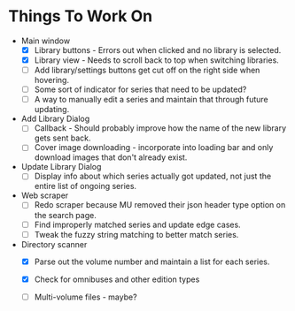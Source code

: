# Things To Work On

* Main window
  * [x] Library buttons - Errors out when clicked and no library is selected.
  * [x] Library view - Needs to scroll back to top when switching libraries.
  * [ ] Add library/settings buttons get cut off on the right side when hovering.
  * [ ] Some sort of indicator for series that need to be updated?
  * [ ] A way to manually edit a series and maintain that through future updating.

* Add Library Dialog
  * [ ] Callback - Should probably improve how the name of the new library gets sent back.
  * [ ] Cover image downloading - incorporate into loading bar and only download images that don't already exist.

* Update Library Dialog
  * [ ] Display info about which series actually got updated, not just the entire list of ongoing series.

* Web scraper
  * [ ] Redo scraper because MU removed their json header type option on the search page.
  * [ ] Find improperly matched series and update edge cases.
  * [ ] Tweak the fuzzy string matching to better match series.

* Directory scanner
  * [x] Parse out the volume number and maintain a list for each series.
  * [x] Check for omnibuses and other edition types
  * [ ] Multi-volume files - maybe?
  